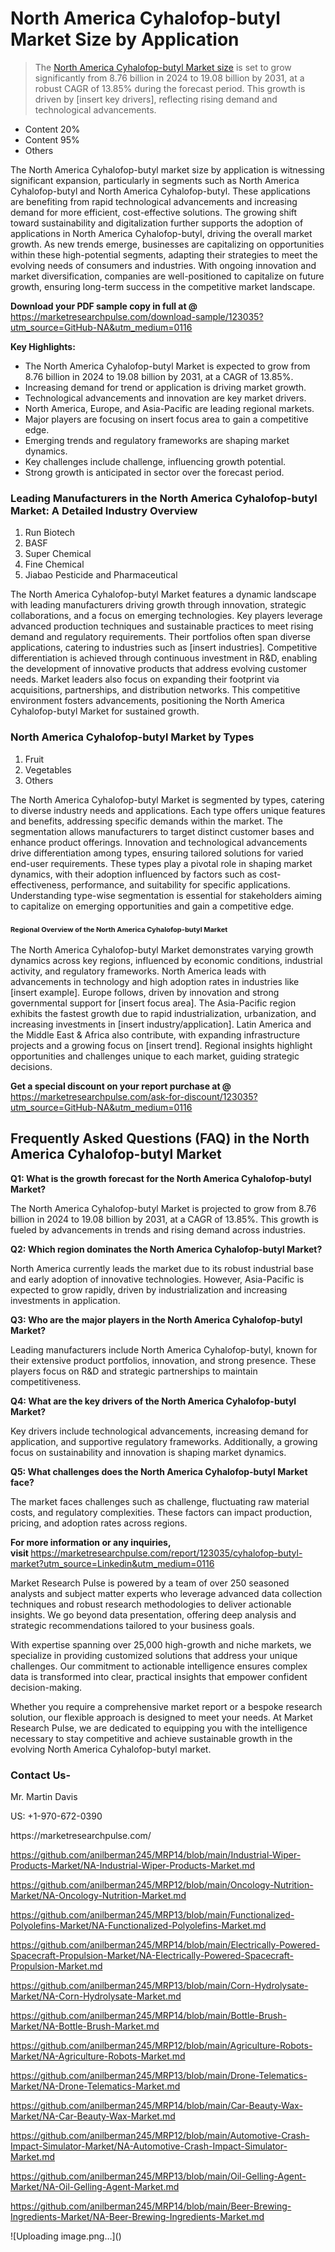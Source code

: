 <h1>North America Cyhalofop-butyl Market&nbsp;Size by Application</h1><blockquote><p>The <a href="https://marketresearchpulse.com/download-sample/123035?utm_source=GitHub-NA&amp;utm_medium=0116">North America Cyhalofop-butyl Market size</a> is set to grow significantly from 8.76 billion in 2024 to 19.08 billion by 2031, at a robust CAGR of 13.85% during the forecast period. This growth is driven by [insert key drivers], reflecting rising demand and technological advancements.</p></blockquote><ul><li>Content 20%<li> Content 95%<li> Others</li></ul><p>The North America Cyhalofop-butyl market size by application is witnessing significant expansion, particularly in segments such as North America Cyhalofop-butyl and North America Cyhalofop-butyl. These applications are benefiting from rapid technological advancements and increasing demand for more efficient, cost-effective solutions. The growing shift toward sustainability and digitalization further supports the adoption of applications in North America Cyhalofop-butyl, driving the overall market growth. As new trends emerge, businesses are capitalizing on opportunities within these high-potential segments, adapting their strategies to meet the evolving needs of consumers and industries. With ongoing innovation and market diversification, companies are well-positioned to capitalize on future growth, ensuring long-term success in the competitive market landscape.</p><p><strong>Download your PDF sample copy in full at @ </strong><a href="https://marketresearchpulse.com/download-sample/123035?utm_source=GitHub-NA&amp;utm_medium=0116">https://marketresearchpulse.com/download-sample/123035?utm_source=GitHub-NA&amp;utm_medium=0116</a></p><p><strong>Key Highlights: </strong></p><ul><li>The North America Cyhalofop-butyl Market is expected to grow from 8.76 billion in 2024 to 19.08 billion by 2031, at a CAGR of 13.85%.</li><li>Increasing demand for trend or application is driving market growth.</li><li>Technological advancements and innovation are key market drivers.</li><li>North America, Europe, and Asia-Pacific are leading regional markets.</li><li>Major players are focusing on insert focus area to gain a competitive edge.</li><li>Emerging trends and regulatory frameworks are shaping market dynamics.</li><li>Key challenges include challenge, influencing growth potential.</li><li>Strong growth is anticipated in sector over the forecast period.</li></ul><h3>Leading Manufacturers in the North America Cyhalofop-butyl Market: A Detailed Industry Overview</h3><ol><li>Run Biotech</li><li>BASF</li><li>Super Chemical</li><li>Fine Chemical</li><li>Jiabao Pesticide and Pharmaceutical</li></ol><div class="flex max-w-full flex-col flex-grow"><div class="min-h-8 text-message flex w-full flex-col items-end gap-2 whitespace-normal break-words [.text-message+&amp;]:mt-5" dir="auto" data-message-author-role="assistant" data-message-id="fd8432e4-4910-450d-b182-61b7bfb0a01f" data-message-model-slug="gpt-4o"><div class="flex w-full flex-col gap-1 empty:hidden first:pt-[3px]"><div class="markdown prose w-full break-words dark:prose-invert light"><p>The North America Cyhalofop-butyl Market features a dynamic landscape with leading manufacturers driving growth through innovation, strategic collaborations, and a focus on emerging technologies. Key players leverage advanced production techniques and sustainable practices to meet rising demand and regulatory requirements. Their portfolios often span diverse applications, catering to industries such as [insert industries]. Competitive differentiation is achieved through continuous investment in R&amp;D, enabling the development of innovative products that address evolving customer needs. Market leaders also focus on expanding their footprint via acquisitions, partnerships, and distribution networks. This competitive environment fosters advancements, positioning the North America Cyhalofop-butyl Market for sustained growth.</p></div></div></div></div><h3>North America Cyhalofop-butyl Market by Types</h3><ol><li>Fruit<li> Vegetables<li> Others</li></ol><div class="flex max-w-full flex-col flex-grow"><div class="min-h-8 text-message flex w-full flex-col items-end gap-2 whitespace-normal break-words [.text-message+&amp;]:mt-5" dir="auto" data-message-author-role="assistant" data-message-id="084470be-0bb7-4664-bddf-5156b4f41249" data-message-model-slug="gpt-4o-mini"><div class="flex w-full flex-col gap-1 empty:hidden first:pt-[3px]"><div class="markdown prose w-full break-words dark:prose-invert light"><p>The North America Cyhalofop-butyl Market is segmented by types, catering to diverse industry needs and applications. Each type offers unique features and benefits, addressing specific demands within the market. The segmentation allows manufacturers to target distinct customer bases and enhance product offerings. Innovation and technological advancements drive differentiation among types, ensuring tailored solutions for varied end-user requirements. These types play a pivotal role in shaping market dynamics, with their adoption influenced by factors such as cost-effectiveness, performance, and suitability for specific applications. Understanding type-wise segmentation is essential for stakeholders aiming to capitalize on emerging opportunities and gain a competitive edge.</p></div></div></div></div><h3><span style="font-size: 11px;">Regional Overview of the North America Cyhalofop-butyl Market</span></h3><div class="flex max-w-full flex-col flex-grow"><div class="min-h-8 text-message flex w-full flex-col items-end gap-2 whitespace-normal break-words [.text-message+&amp;]:mt-5" dir="auto" data-message-author-role="assistant" data-message-id="e9038762-ce64-4e30-91c9-9bd413514231" data-message-model-slug="gpt-4o-mini"><div class="flex w-full flex-col gap-1 empty:hidden first:pt-[3px]"><div class="markdown prose w-full break-words dark:prose-invert light"><p>The North America Cyhalofop-butyl Market demonstrates varying growth dynamics across key regions, influenced by economic conditions, industrial activity, and regulatory frameworks. North America leads with advancements in technology and high adoption rates in industries like [insert example]. Europe follows, driven by innovation and strong governmental support for [insert focus area]. The Asia-Pacific region exhibits the fastest growth due to rapid industrialization, urbanization, and increasing investments in [insert industry/application]. Latin America and the Middle East &amp; Africa also contribute, with expanding infrastructure projects and a growing focus on [insert trend]. Regional insights highlight opportunities and challenges unique to each market, guiding strategic decisions.</p></div></div></div></div><p><strong>Get a special discount on your report purchase at @ </strong><a href="https://marketresearchpulse.com/ask-for-discount/123035?utm_source=GitHub-NA&amp;utm_medium=0116">https://marketresearchpulse.com/ask-for-discount/123035?utm_source=GitHub-NA&amp;utm_medium=0116</a></p><h2>Frequently Asked Questions (FAQ) in the North America Cyhalofop-butyl Market</h2><p><strong>Q1: What is the growth forecast for the North America Cyhalofop-butyl Market?</strong></p><p>The North America Cyhalofop-butyl Market is projected to grow from 8.76 billion in 2024 to 19.08 billion by 2031, at a CAGR of 13.85%. This growth is fueled by advancements in trends and rising demand across industries.</p><p><strong>Q2: Which region dominates the North America Cyhalofop-butyl Market?</strong></p><p>North America currently leads the market due to its robust industrial base and early adoption of innovative technologies. However, Asia-Pacific is expected to grow rapidly, driven by industrialization and increasing investments in application.</p><p><strong>Q3: Who are the major players in the North America Cyhalofop-butyl Market?</strong></p><p>Leading manufacturers include North America Cyhalofop-butyl, known for their extensive product portfolios, innovation, and strong presence. These players focus on R&amp;D and strategic partnerships to maintain competitiveness.</p><p><strong>Q4: What are the key drivers of the North America Cyhalofop-butyl Market?</strong></p><p>Key drivers include technological advancements, increasing demand for application, and supportive regulatory frameworks. Additionally, a growing focus on sustainability and innovation is shaping market dynamics.</p><p><strong>Q5: What challenges does the North America Cyhalofop-butyl Market face?</strong></p><p>The market faces challenges such as challenge, fluctuating raw material costs, and regulatory complexities. These factors can impact production, pricing, and adoption rates across regions.</p><p><strong>For more information or any inquiries, visit&nbsp;</strong><a href="https://marketresearchpulse.com/report/123035/cyhalofop-butyl-market?utm_source=Linkedin&utm_medium=0116">https://marketresearchpulse.com/report/123035/cyhalofop-butyl-market?utm_source=Linkedin&utm_medium=0116</a></p><p>Market Research Pulse is powered by a team of over 250 seasoned analysts and subject matter experts who leverage advanced data collection techniques and robust research methodologies to deliver actionable insights. We go beyond data presentation, offering deep analysis and strategic recommendations tailored to your business goals.</p><p>With expertise spanning over 25,000 high-growth and niche markets, we specialize in providing customized solutions that address your unique challenges. Our commitment to actionable intelligence ensures complex data is transformed into clear, practical insights that empower confident decision-making.</p><p>Whether you require a comprehensive market report or a bespoke research solution, our flexible approach is designed to meet your needs. At Market Research Pulse, we are dedicated to equipping you with the intelligence necessary to stay competitive and achieve sustainable growth in the evolving North America Cyhalofop-butyl market.</p><h3><strong>Contact Us-</strong></h3><p>Mr. Martin Davis</p><p>US: +1-970-672-0390</p><p>https://marketresearchpulse.com/</p><p><a href="https://github.com/anilberman245/MRP14/blob/main/Industrial-Wiper-Products-Market/NA-Industrial-Wiper-Products-Market.md">https://github.com/anilberman245/MRP14/blob/main/Industrial-Wiper-Products-Market/NA-Industrial-Wiper-Products-Market.md</a></p><p><a href="https://github.com/anilberman245/MRP12/blob/main/Oncology-Nutrition-Market/NA-Oncology-Nutrition-Market.md">https://github.com/anilberman245/MRP12/blob/main/Oncology-Nutrition-Market/NA-Oncology-Nutrition-Market.md</a></p><p><a href="https://github.com/anilberman245/MRP13/blob/main/Functionalized-Polyolefins-Market/NA-Functionalized-Polyolefins-Market.md">https://github.com/anilberman245/MRP13/blob/main/Functionalized-Polyolefins-Market/NA-Functionalized-Polyolefins-Market.md</a></p><p><a href="https://github.com/anilberman245/MRP14/blob/main/Electrically-Powered-Spacecraft-Propulsion-Market/NA-Electrically-Powered-Spacecraft-Propulsion-Market.md">https://github.com/anilberman245/MRP14/blob/main/Electrically-Powered-Spacecraft-Propulsion-Market/NA-Electrically-Powered-Spacecraft-Propulsion-Market.md</a></p><p><a href="https://github.com/anilberman245/MRP13/blob/main/Corn-Hydrolysate-Market/NA-Corn-Hydrolysate-Market.md">https://github.com/anilberman245/MRP13/blob/main/Corn-Hydrolysate-Market/NA-Corn-Hydrolysate-Market.md</a></p><p><a href="https://github.com/anilberman245/MRP14/blob/main/Bottle-Brush-Market/NA-Bottle-Brush-Market.md">https://github.com/anilberman245/MRP14/blob/main/Bottle-Brush-Market/NA-Bottle-Brush-Market.md</a></p><p><a href="https://github.com/anilberman245/MRP12/blob/main/Agriculture-Robots-Market/NA-Agriculture-Robots-Market.md">https://github.com/anilberman245/MRP12/blob/main/Agriculture-Robots-Market/NA-Agriculture-Robots-Market.md</a></p><p><a href="https://github.com/anilberman245/MRP13/blob/main/Drone-Telematics-Market/NA-Drone-Telematics-Market.md">https://github.com/anilberman245/MRP13/blob/main/Drone-Telematics-Market/NA-Drone-Telematics-Market.md</a></p><p><a href="https://github.com/anilberman245/MRP14/blob/main/Car-Beauty-Wax-Market/NA-Car-Beauty-Wax-Market.md">https://github.com/anilberman245/MRP14/blob/main/Car-Beauty-Wax-Market/NA-Car-Beauty-Wax-Market.md</a></p><p><a href="https://github.com/anilberman245/MRP12/blob/main/Automotive-Crash-Impact-Simulator-Market/NA-Automotive-Crash-Impact-Simulator-Market.md">https://github.com/anilberman245/MRP12/blob/main/Automotive-Crash-Impact-Simulator-Market/NA-Automotive-Crash-Impact-Simulator-Market.md</a></p><p><a href="https://github.com/anilberman245/MRP13/blob/main/Oil-Gelling-Agent-Market/NA-Oil-Gelling-Agent-Market.md">https://github.com/anilberman245/MRP13/blob/main/Oil-Gelling-Agent-Market/NA-Oil-Gelling-Agent-Market.md</a></p><p><a href="https://github.com/anilberman245/MRP14/blob/main/Beer-Brewing-Ingredients-Market/NA-Beer-Brewing-Ingredients-Market.md">https://github.com/anilberman245/MRP14/blob/main/Beer-Brewing-Ingredients-Market/NA-Beer-Brewing-Ingredients-Market.md</a></p>
![Uploading image.png…]()
